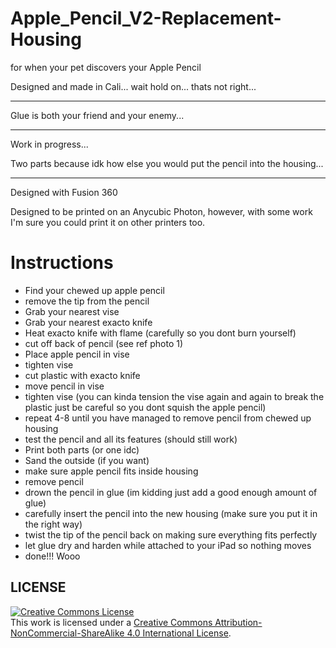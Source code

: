 # Apple_Pencil_V2-Replacement-Housing
for when your pet discovers your Apple Pencil

Designed and made in Cali... wait hold on... thats not right... 

_________________________________________________________________________________

Glue is both your friend and your enemy...

_________________________________________________________________________________

Work in progress... 

Two parts because idk how else you would put the pencil into the housing...
_________________________________________________________________________________
Designed with Fusion 360

Designed to be printed on an Anycubic Photon, however, with some work I'm sure you could print it on other printers too. 

# Instructions

* Find your chewed up apple pencil
* remove the tip from the pencil
* Grab your nearest vise 
* Grab your nearest exacto knife 
* Heat exacto knife with flame (carefully so you dont burn yourself)  
* cut off back of pencil (see ref photo 1)
* Place apple pencil in vise
* tighten vise
* cut plastic with exacto knife
* move pencil in vise
* tighten vise (you can kinda tension the vise again and again to break the plastic just be careful so you dont squish the apple pencil)
* repeat 4-8 until you have managed to remove pencil from chewed up housing
* test the pencil and all its features (should still work)
* Print both parts (or one idc)
* Sand the outside (if you want)
* make sure apple pencil fits inside housing
* remove pencil
* drown the pencil in glue (im kidding just add a good enough amount of glue)
* carefully insert the pencil into the new housing (make sure you put it in the right way)
* twist the tip of the pencil back on making sure everything fits perfectly
* let glue dry and harden while attached to your iPad so nothing moves
* done!!! Wooo 

## LICENSE
<a rel="license" href="http://creativecommons.org/licenses/by-nc-sa/4.0/"><img alt="Creative Commons License" style="border-width:0" src="https://i.creativecommons.org/l/by-nc-sa/4.0/88x31.png" /></a><br />This work is licensed under a <a rel="license" href="http://creativecommons.org/licenses/by-nc-sa/4.0/">Creative Commons Attribution-NonCommercial-ShareAlike 4.0 International License</a>.

